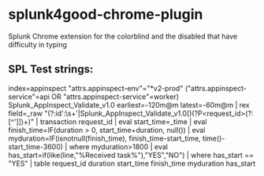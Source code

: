 # splunk4good-chrome-plugin
Splunk Chrome extension for the colorblind and the disabled that have difficulty in typing

## SPL Test strings:
index=appinspect "attrs.appinspect-env"="*v2-prod" ("attrs.appinspect-service"=api OR "attrs.appinspect-service"=worker) Splunk_AppInspect_Validate_v1.0  earliest=-120m@m latest=-60m@m | rex field=_raw "(?:id':\s+'|Splunk_AppInspect_Validate_v1.0\[)(?P<request_id>(?:[^'\]])+)" | transaction request_id | eval start_time=_time | eval finish_time=IF(duration > 0, start_time+duration, null()) | eval myduration=IF(isnotnull(finish_time), finish_time-start_time, time()-start_time-3600) | where myduration>1800 | eval has_start=if(like(line,"%Received task%"),"YES","NO") | where has_start == "YES" | table request_id duration start_time finish_time myduration has_start
